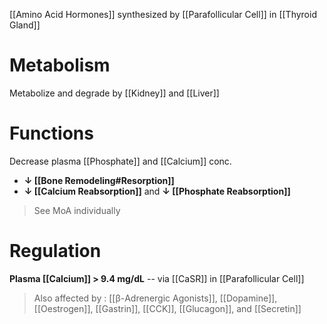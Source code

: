 [[Amino Acid Hormones]] synthesized by [[Parafollicular Cell]] in [[Thyroid Gland]]

# Metabolism
Metabolize and degrade by [[Kidney]] and [[Liver]]

# Functions
Decrease plasma [[Phosphate]] and [[Calcium]] conc.
- **↓ [[Bone Remodeling#Resorption]]**
- **↓ [[Calcium Reabsorption]]** and **↓ [[Phosphate Reabsorption]]**
> See MoA individually

# Regulation
**Plasma [[Calcium]] > 9.4 mg/dL** -- via [[CaSR]] in [[Parafollicular Cell]]

> Also affected by : [[β-Adrenergic Agonists]], [[Dopamine]], [[Oestrogen]], [[Gastrin]], [[CCK]], [[Glucagon]], and [[Secretin]]

